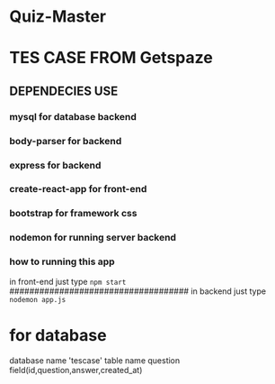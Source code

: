 # Quiz-Master
# TES CASE FROM Getspaze
## DEPENDECIES USE
### mysql for database backend
### body-parser for backend
### express for backend 
### create-react-app for front-end
### bootstrap for framework css 
### nodemon for running server backend

### how to running this app
in front-end just type `npm start`
####################################
in backend just type `nodemon app.js`

# for database 
database name 'tescase'
table name question field(id,question,answer,created_at)


